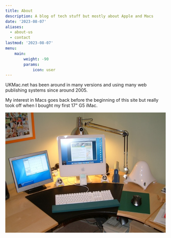 ```yaml
---
title: About
description: A blog of tech stuff but mostly about Apple and Macs
date: '2023-08-07'
aliases:
  - about-us
  - contact
lastmod: '2023-08-07'
menu:
    main: 
        weight: -90
        params:
            icon: user
---
```

UKMac.net has been around in many versions and using many web publishing systems since around 2005.

My interest in Macs goes back before the beginning of this site but really took off when I bought my first 17" G5 iMac.

![My first G5 iMac](g5imac.jpg "G5 iMac")
